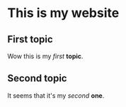 # This is my website

## First topic

Wow this is my *first* **topic**.

## Second topic

It seems that it's my *second* **one**.